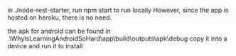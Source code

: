 in ./node-rest-starter, run npm start to run locally
However, since the app is hosted on heroku, there is no need.

the apk for android can be found in .\WhyIsLearningAndroidSoHard\app\build\outputs\apk\debug
copy it into a device and run it to install